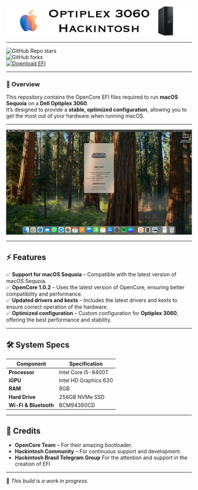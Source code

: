 ![Banner do Projeto](images/Readme.png)

---

![GitHub Repo stars](https://img.shields.io/github/stars/wsedits01/Optiplex-3060-EFI?style=for-the-badge)  
![GitHub forks](https://img.shields.io/github/forks/wsedits01/Optiplex-3060-EFI?style=for-the-badge)  
[![Download EFI](https://img.shields.io/badge/Download%20EFI-Sequoia%20Optiplex%203060.zip-blue?style=for-the-badge&logo=apple)](EFI%20Sequoia%20Optiplex%203060.zip)  

---

### 🌟 Overview

This repository contains the OpenCore EFI files required to run **macOS Sequoia** on a **Dell Optiplex 3060**.  
It’s designed to provide a **stable, optimized configuration**, allowing you to get the most out of your hardware when running macOS.

---

![captura de tela](images/Screenshot.png)

---

## ⚡ Features  

✅ **Support for macOS Sequoia** – Compatible with the latest version of macOS Sequoia.  
✅ **OpenCore 1.0.2** – Uses the latest version of OpenCore, ensuring better compatibility and performance.  
✅ **Updated drivers and kexts** – Includes the latest drivers and kexts to ensure correct operation of the hardware.  
✅ **Optimized configuration** – Custom configuration for **Optiplex 3060**, offering the best performance and stability.  

---

## 🛠️ System Specs  

| Component              | Specification          |
|------------------------|-----------------------|
| **Processor**         | Intel Core i5-8400T   |
| **iGPU**              | Intel HD Graphics 630 |
| **RAM**               | 8GB                   |
| **Hard Drive**        | 256GB NVMe SSD        |
| **Wi-Fi & Bluetooth** | BCM94360CD            |

---

## 🔗 Credits  

- **OpenCore Team** – For their amazing bootloader.  
- **Hackintosh Community** – For continuous support and development.  
- **Hackintosh Brasil Telegram Group** For the attention and support in the creation of EFI

---

🔹 *This build is a work in progress.*  